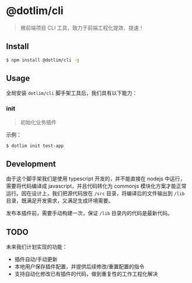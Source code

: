 # @dotlim/cli

> 微前端项目 CLI 工具，致力于前端工程化提效、提速！

## Install

```bash
$ npm install @dotlim/cli -g
```

## Usage

全局安装 `dotlim/cli` 脚手架工具后，我们具有以下能力：

### init

> 初始化业务插件

示例：

```bash
$ dotlim init test-app
```

## Development

由于这个脚手架我们是使用 typescript 开发的，并不能直接在 nodejs 中运行，需要将代码编译成 javascript，并且代码转化为 commonjs 模块化方案才能正常运行。因在设计上，我们把源代码放在 `/src` 目录，将编译后的文件输出到 `/lib` 目录，既满足开发需求，又满足生成环境需要。

发布本插件前，需要手动构建一次，保证 `/lib` 目录内的代码是最新代码。

## TODO

未来我们计划实现的功能：

- 插件自动/手动更新
- 本地用户保存插件配置，并提供后续修改/重置配置的指令
- 支持自动化修改已有插件的代码，做到重复性的工作工程化解决
